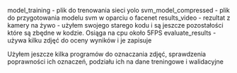 model_training - plik do trenowania sieci yolo
svm_model_compressed - plik do przygotowania modelu svm w oparciu o facenet
results_video - rezultat z kamery na żywo - użyłem swojego starego kodu i są jeszcze pozostałości które są zbędne w kodzie. Osiąga na cpu około 5FPS
evaluate_results - używa kilku zdjęć do oceny wyników i je zapisuje

Użyłem jeszcze kilka programów do oznaczania zdjęć, sprawdzenia poprawności ich oznaczeń, podziału ich na dane treningowe i walidacyjne
